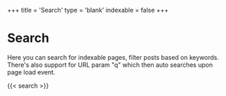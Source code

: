 +++
title = 'Search'
type = 'blank'
indexable = false
+++
# Search
Here you can search for indexable pages, filter posts based on keywords. There's also support for URL param "q" which then auto searches upon page load event.

{{< search >}}